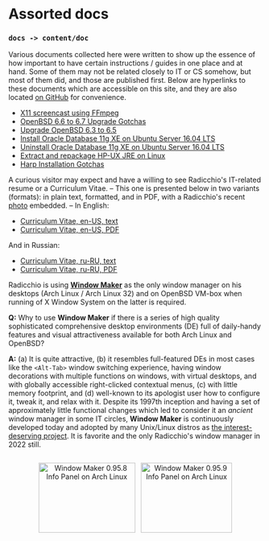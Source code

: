 # Assorted docs

### `docs -> content/doc`

Various documents collected here were written to show up the essence of how important to have certain instructions / guides in one place and at hand. Some of them may not be related closely to IT or CS somehow, but most of them did, and those are published first. Below are hyperlinks to these documents which are accessible on this site, and they are also located [on GitHub](https://github.com/rgolubtsov/rgolubtsov.github.io/tree/master/src/data/docs "Assorted docs on GitHub") for convenience.

* [X11 screencast using FFmpeg](/data/docs/ffmpeg/x11-screencast)
* [OpenBSD 6.6 to 6.7 Upgrade Gotchas](/data/docs/openbsd/upgrade-66-to-67)
* [Upgrade OpenBSD 6.3 to 6.5](/data/docs/openbsd/upgrade-63-to-65)
* [Install Oracle Database 11g XE on Ubuntu Server 16.04 LTS](/data/docs/ubuntusrv/oracle-11-2-x-xe-on-ubuntu-16-04-x-lts)
* [Uninstall Oracle Database 11g XE on Ubuntu Server 16.04 LTS](/data/docs/ubuntusrv/ubuntu-16-04-x-lts-wo-oracle-11-2-x-xe)
* [Extract and repackage HP-UX JRE on Linux](/data/docs/hpuxiasrv/extract-and-repackage-jre-from-hpux-jdk-depot-bundle-on-linux)
* [Harp Installation Gotchas](/data/docs/harp-inst/gotchas)

A curious visitor may expect and have a willing to see Radicchio's IT-related resume or a Curriculum Vitae. &ndash; This one is presented below in two variants (formats): in plain text, formatted, and in PDF, with a Radicchio's recent [photo](/static/img/radicchio/radicchio.jpg) embedded. &ndash; In English:

* [Curriculum Vitae, en-US, text](/docs/cv/radislav-golubtsov-resume-en_US.txt)
* [Curriculum Vitae, en-US, PDF](/docs/cv/radislav-golubtsov-resume-en_US.pdf)

And in Russian:

* [Curriculum Vitae, ru-RU, text](/docs/cv/radislav-golubtsov-resume-ru_RU.txt)
* [Curriculum Vitae, ru-RU, PDF](/docs/cv/radislav-golubtsov-resume-ru_RU.pdf)

Radicchio is using **[Window Maker](http://windowmaker.org "Window Maker: Window Manager for X")** as the only window manager on his desktops (Arch Linux / Arch Linux 32) and on OpenBSD VM-box when running of X Window System on the latter is required.

**Q:** Why to use **Window Maker** if there is a series of high quality sophisticated comprehensive desktop environments (DE) full of daily-handy features and visual attractiveness available for both Arch Linux and OpenBSD?

**A:** (a) It is quite attractive, (b) it resembles full-featured DEs in most cases like the `<Alt-Tab>` window switching experience, having window decorations with multiple functions on windows, with virtual desktops, and with globally accessible right-clicked contextual menus, (c) with little memory footprint, and (d) well-known to its apologist user how to configure it, tweak it, and relax with it. Despite its 1997th inception and having a set of approximately little functional changes which led to consider it an *ancient* window manager in some IT circles, **Window Maker** is continuously developed today and adopted by many Unix/Linux distros as [the interest-deserving project](https://repo.or.cz/wmaker-crm.git "The Window Maker window manager"). It is favorite and the only Radicchio's window manager in 2022 still.

<p style="padding-top:14px;text-align:center"><img src="/static/img/misc/window-maker-0.95.8-info-panel-on-arch-linux-384x278.png" style="border:0;width:192px;height:139px" alt="Window Maker 0.95.8 Info Panel on Arch Linux" />&nbsp;&nbsp;&nbsp;<img src="/static/img/misc/window-maker-0.95.9-info-panel-on-arch-linux-362x278.png" style="border:0;width:181px;height:139px" alt="Window Maker 0.95.9 Info Panel on Arch Linux" /></p>
